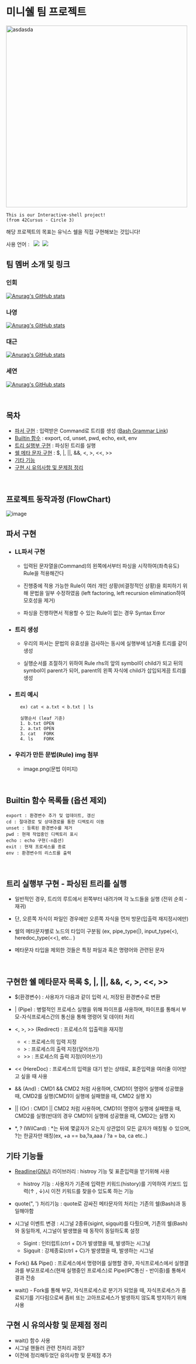 # 미니쉘 팀 프로젝트
<img width="495" alt="asdasda" src="https://github.com/inhoekim/minishell_prj/assets/92151066/79126220-8e59-4522-aa98-c74def69eef6">

    This is our Interactive-shell project!
    (from 42Cursus - Circle 3)

해당 프로젝트의 목표는 유닉스 쉘을 직접 구현해보는 것입니다!<br/>

사용 언어 :  &nbsp; <img src="https://img.shields.io/badge/C-3178C6?style=flat"/> &nbsp;<img src="https://img.shields.io/badge/Makefile-3178C6?style=flat"/>
<br/>

## 팀 멤버 소개 및 링크<br/>
### 인회<br/>
<a href="https://github.com/inhoekim">![Anurag's GitHub stats](https://github-readme-stats.vercel.app/api?username=inhoekim&locale=kr&show_icons=true&theme=dark&card_width=5&card_height=5) </a><br/>

### 나영<br/>
<a href="https://github.com/wwwlnyy">![Anurag's GitHub stats](https://github-readme-stats.vercel.app/api?username=wwwlnyy&locale=kr&show_icons=true&theme=dark&card_width=5&card_height=5)</a><br/>

### 대근<br/>
<a href="https://github.com/songdaegeun">![Anurag's GitHub stats](https://github-readme-stats.vercel.app/api?username=songdaegeun&locale=kr&show_icons=true&theme=dark&card_width=5&card_height=5)</a><br/>

### 세연<br/>
<a href="https://github.com/seyeon22222">![Anurag's GitHub stats](https://github-readme-stats.vercel.app/api?username=seyeon22222&locale=kr&show_icons=true&theme=dark&card_width=5&card_height=5)</a><br/>

<br/>

## 목차
- [파서 구현](#파서-구현) : 입력받은 Command로 트리를 생성 (<a href="https://pubs.opengroup.org/onlinepubs/009604499/utilities/xcu_chap02.html#tag_02_10_02">Bash Grammar Link</a>) 
- [Builtin 함수](#builtin-함수-목록들-옵션-제외) : export, cd, unset, pwd, echo, exit, env
- [트리 실행부 구현](#트리-실행부-구현---파싱된-트리를-실행) : 파싱된 트리를 실행
- [쉘 메타 문자 구현](#구현한-쉘-메타문자-목록) : $, |, ||, &&, <, >, <<, >>
- [기타 기능](#기타-기능들)
- [구현 시 유의사항 및 문제점 정리](#구현-시-유의사항-및-문제점-정리)

<br/>

## 프로젝트 동작과정 (FlowChart)
![image](https://github.com/inhoekim/minishell_prj/assets/92151066/d8e82ade-43af-499d-82eb-5069f68d525d)

## 파서 구현
- ### LL파서 구현
    - 입력된 문자열을(Command)의 왼쪽에서부터 파싱을 시작하여(좌측유도) Rule을 적용해간다
    
    - 진행중에 적용 가능한 Rule이 여러 개인 상황(비결정적인 상황)을 회피하기 위해 문법을 일부 수정하였음 (left factoring, left recursion elimination하여 모호성을 제거)
    
    - 파싱을 진행하면서 적용할 수 있는 Rule이 없는 경우 Syntax Error
        
- ### 트리 생성
    - 우리의 파서는 문법의 유효성을 검사하는 동시에 실행부에 넘겨줄 트리를 같이 생성

    - 실행순서를 조절하기 위하여 Rule rhs의 앞의 symbol이 child가 되고 뒤의 symbol이 parent가 되어, parent의 왼쪽 자식에 child가 삽입되게끔 트리를 생성
    
- ### 트리 예시
        ex) cat < a.txt < b.txt | ls
        
        실행순서 (leaf 기준)
        1. b.txt OPEN
        2. a.txt OPEN
        3. cat   FORK
        4. ls    FORK
        
- ### 우리가 만든 문법(Rule) img 첨부
    - image.png(문법 이미지)

<br/>

## Builtin 함수 목록들 (옵션 제외)
    export : 환경변수 추가 및 업데이트, 갱신
    cd : 절대경로 및 상대경로를 통한 디렉토리 이동
    unset : 등록된 환경변수를 제거
    pwd : 현재 작업중인 디렉토리 표시
    echo : echo 구현(-n옵션)
    exit : 현재 프로세스를 종료
    env : 환경변수의 리스트를 출력
<br/>

## 트리 실행부 구현 - 파싱된 트리를 실행
- 일반적인 경우, 트리의 루트에서 왼쪽부터 내려가며 각 노드들을 실행 (전위 순회 - 재귀)

- 단, 오른쪽 자식이 파일인 경우에만 오른쪽 자식을 먼저 방문(입출력 재지정시에만)

- 쉘의 메타문자별로 노드의 타입이 구분됨 (ex, pipe_type(|), input_type(<), heredoc_type(<<), etc.. )

- 메타문자 타입을 제외한 것들은 특정 파일과 혹은 명령어와 관련된 문자

<br/>

## 구현한 쉘 메타문자 목록 $, |, ||, &&, <, >, <<, >>
- $(환경변수) : 사용자가 다음과 같이 입력 시, 저장된 환경변수로 변환

- | (Pipe) : 병렬적인 프로세스 실행을 위해 파이프를 사용하며, 파이프를 통해서 부모-자식프로세스간의 통신을 통해 명령어 및 데이터 처리

- <, >, >> (Redirect) : 프로세스의 입출력을 재지정
    - < : 프로세스의 입력 지정
    - \> : 프로세스의 출력 지정(덮어쓰기)
    - \>\> : 프로세스의 출력 지정(이어쓰기)<br/>

- << (HereDoc) : 프로세스의 입력을 대기 받는 상태로, 표준입력을 여러줄 이어받고 싶을 때 사용

- && (And) : CMD1 && CMD2 처럼 사용하며, CMD1이 명령어 실행에 성공했을 때, CMD2를 실행(CMD1이 실행에 실패했을 때, CMD2 실행 X)
- || (Or) : CMD1 || CMD2 처럼 사용하며, CMD1이 명령어 실행에 실패했을 때, CMD2를 실행(반대의 경우 CMD1이 실행에 성공했을 때, CMD2는 실행 X)

- \*, ? (WilCard) : \*는 뒤에 몇글자가 오는지 상관없이 모든 글자가 매칭될 수 있으며, ?는 한글자만 매칭(ex, \+a == ba,?a,aaa  / ?a = ba, ca etc..)

## 기타 기능들

- [Readline(GNU)](https://tiswww.case.edu/php/chet/readline/rltop.html) 라이브러리 : histroy 기능 및 표준입력을 받기위해 사용
    - histroy 기능 : 사용자가 기존에 입력한 키워드(history)를 기억하여 키보드 입력(↑ , ↓)시 이전 키워드를 찾을수 있도록 하는 기능

- quote(", ') 처리기능 : quote로 감싸진 메타문자의 처리는 기존의 쉘(Bash)과 동일해야함

- 시그널 이벤트 변경 : 시그널 2종류(sigint, sigquit)를 다뤘으며, 기존의 쉘(Bash)와 동일하게, 시그널이 발생했을 때 동작이 동일하도록 설정
    - Sigint : 인터럽트(ctrl + D)가 발생했을 때, 발생하는 시그널
    - Sigquit : 강제종료(ctrl + C)가 발생했을 때, 발생하는 시그널

- Fork() && Pipe() : 프로세스에서 명령어를 실행할 경우, 자식프로세스에서 실행결과를 부모프로세스(현재 실행중인 프로세스)로 Pipe(IPC통신 - 반이중)를 통해서 결과 전송

- wait() - Fork를 통해 부모, 자식프로세스로 분기가 되었을 때, 자식프로세스가 종료되기를 기다림으로써 좀비 또는 고아프로세스가 발생하지 않도록 방지하기 위해 사용

## 구현 시 유의사항 및 문제점 정리

- wait() 함수 사용
- 시그널 핸들러 관련 전처리 과정?
- 이전에 정리해두었던 유의사항 및 문제점 추가